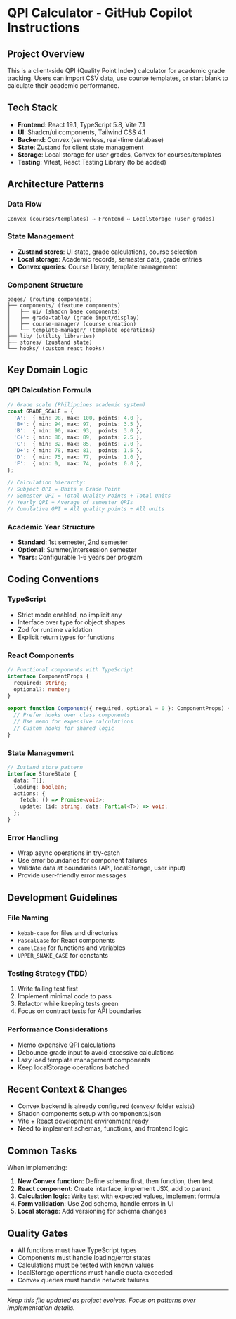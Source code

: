 # QPI Calculator - GitHub Copilot Instructions

## Project Overview
This is a client-side QPI (Quality Point Index) calculator for academic grade tracking. Users can import CSV data, use course templates, or start blank to calculate their academic performance.

## Tech Stack
- **Frontend**: React 19.1, TypeScript 5.8, Vite 7.1
- **UI**: Shadcn/ui components, Tailwind CSS 4.1
- **Backend**: Convex (serverless, real-time database)
- **State**: Zustand for client state management
- **Storage**: Local storage for user grades, Convex for courses/templates
- **Testing**: Vitest, React Testing Library (to be added)

## Architecture Patterns

### Data Flow
```
Convex (courses/templates) ↔ Frontend ↔ LocalStorage (user grades)
```

### State Management
- **Zustand stores**: UI state, grade calculations, course selection
- **Local storage**: Academic records, semester data, grade entries
- **Convex queries**: Course library, template management

### Component Structure
```
pages/ (routing components)
├── components/ (feature components)
│   ├── ui/ (shadcn base components)
│   ├── grade-table/ (grade input/display)
│   ├── course-manager/ (course creation)
│   └── template-manager/ (template operations)
├── lib/ (utility libraries)
├── stores/ (zustand state)
└── hooks/ (custom react hooks)
```

## Key Domain Logic

### QPI Calculation Formula
```typescript
// Grade scale (Philippines academic system)
const GRADE_SCALE = {
  'A':  { min: 98, max: 100, points: 4.0 },
  'B+': { min: 94, max: 97,  points: 3.5 },
  'B':  { min: 90, max: 93,  points: 3.0 },
  'C+': { min: 86, max: 89,  points: 2.5 },
  'C':  { min: 82, max: 85,  points: 2.0 },
  'D+': { min: 78, max: 81,  points: 1.5 },
  'D':  { min: 75, max: 77,  points: 1.0 },
  'F':  { min: 0,  max: 74,  points: 0.0 },
};

// Calculation hierarchy:
// Subject QPI = Units × Grade Point
// Semester QPI = Total Quality Points ÷ Total Units  
// Yearly QPI = Average of semester QPIs
// Cumulative QPI = All quality points ÷ All units
```

### Academic Year Structure
- **Standard**: 1st semester, 2nd semester
- **Optional**: Summer/intersession semester
- **Years**: Configurable 1-6 years per program

## Coding Conventions

### TypeScript
- Strict mode enabled, no implicit any
- Interface over type for object shapes
- Zod for runtime validation
- Explicit return types for functions

### React Components
```typescript
// Functional components with TypeScript
interface ComponentProps {
  required: string;
  optional?: number;
}

export function Component({ required, optional = 0 }: ComponentProps) {
  // Prefer hooks over class components
  // Use memo for expensive calculations
  // Custom hooks for shared logic
}
```

### State Management
```typescript
// Zustand store pattern
interface StoreState {
  data: T[];
  loading: boolean;
  actions: {
    fetch: () => Promise<void>;
    update: (id: string, data: Partial<T>) => void;
  };
}
```

### Error Handling
- Wrap async operations in try-catch
- Use error boundaries for component failures
- Validate data at boundaries (API, localStorage, user input)
- Provide user-friendly error messages

## Development Guidelines

### File Naming
- `kebab-case` for files and directories  
- `PascalCase` for React components
- `camelCase` for functions and variables
- `UPPER_SNAKE_CASE` for constants

### Testing Strategy (TDD)
1. Write failing test first
2. Implement minimal code to pass
3. Refactor while keeping tests green
4. Focus on contract tests for API boundaries

### Performance Considerations
- Memo expensive QPI calculations
- Debounce grade input to avoid excessive calculations
- Lazy load template management components
- Keep localStorage operations batched

## Recent Context & Changes
- Convex backend is already configured (`convex/` folder exists)
- Shadcn components setup with components.json
- Vite + React development environment ready
- Need to implement schemas, functions, and frontend logic

## Common Tasks

When implementing:
1. **New Convex function**: Define schema first, then function, then test
2. **React component**: Create interface, implement JSX, add to parent
3. **Calculation logic**: Write test with expected values, implement formula
4. **Form validation**: Use Zod schema, handle errors in UI
5. **Local storage**: Add versioning for schema changes

## Quality Gates
- All functions must have TypeScript types
- Components must handle loading/error states  
- Calculations must be tested with known values
- localStorage operations must handle quota exceeded
- Convex queries must handle network failures

---
*Keep this file updated as project evolves. Focus on patterns over implementation details.*